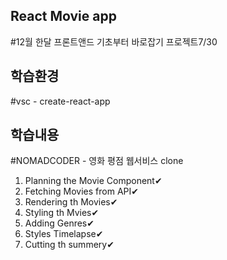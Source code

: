 ## React Movie app
#12월 한달 프론트앤드 기초부터 바로잡기 프로젝트7/30

## 학습환경
#vsc - create-react-app

## 학습내용
#NOMADCODER - 영화 평점 웹서비스 clone<br>

1. Planning the Movie Component✔ 
2. Fetching Movies from API✔
3. Rendering th Movies✔<br>
4. Styling th Mvies✔
5. Adding Genres✔
6. Styles Timelapse✔
7. Cutting th summery✔

